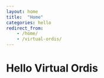 ```yaml
---
layout: home
title:  "Home"
categories: hello
redirect_from:
    - /home/
    - /virtual-ordis/
---
```

# Hello Virtual Ordis